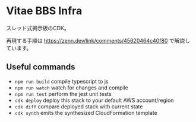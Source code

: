 # Vitae BBS Infra

スレッド式掲示板のCDK。

再現する手順は https://zenn.dev/link/comments/45620464c40f80 で解説しています。


## Useful commands

* `npm run build`   compile typescript to js
* `npm run watch`   watch for changes and compile
* `npm run test`    perform the jest unit tests
* `cdk deploy`      deploy this stack to your default AWS account/region
* `cdk diff`        compare deployed stack with current state
* `cdk synth`       emits the synthesized CloudFormation template
